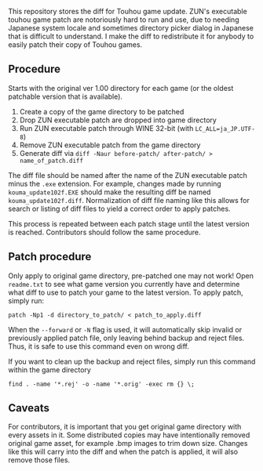 This repository stores the diff for Touhou game update. ZUN's executable touhou game patch are notoriously hard to run and use, due to needing Japanese system locale and sometimes directory picker dialog in Japanese that is difficult to understand. I make the diff to redistribute it for anybody to easily patch their copy of Touhou games.

## Procedure
Starts with the original ver 1.00 directory for each game (or the oldest patchable version that is available).

1. Create a copy of the game directory to be patched
2. Drop ZUN executable patch are dropped into game directory
3. Run ZUN executable patch through WINE 32-bit (with `LC_ALL=ja_JP.UTF-8`)
4. Remove ZUN executable patch from the game directory
5. Generate diff via `diff -Naur before-patch/ after-patch/ > name_of_patch.diff`

The diff file should be named after the name of the ZUN executable patch minus the `.exe` extension. For example, changes made by running `kouma_update102f.EXE` should make the resulting diff be named `kouma_update102f.diff`. Normalization of diff file naming like this allows for search or listing of diff files to yield a correct order to apply patches.

This process is repeated between each patch stage until the latest version is reached. Contributors should follow the same procedure.

## Patch procedure
Only apply to original game directory, pre-patched one may not work! Open `readme.txt` to see what game version you currently have and determine what diff to use to patch your game to the latest version. To apply patch, simply run:
```
patch -Np1 -d directory_to_patch/ < patch_to_apply.diff
```
When the `--forward` or `-N` flag is used, it will automatically skip invalid or previously applied patch file, only leaving behind backup and reject files. Thus, it is safe to use this command even on wrong diff.

If you want to clean up the backup and reject files, simply run this command within the game directory
```
find . -name '*.rej' -o -name '*.orig' -exec rm {} \;
```

## Caveats
For contributors, it is important that you get original game directory with every assets in it. Some distributed copies may have intentionally removed original game asset, for example .bmp images to trim down size. Changes like this will carry into the diff and when the patch is applied, it will also remove those files.
